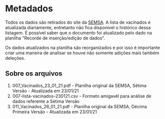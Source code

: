 # Metadados

Todos os dados são retirados do site da [SEMSA](https://semsa.manaus.am.gov.br/sala-de-situacao/novo-coronavirus/). A lista de vacinados é atualizada diariamente, entretanto não fica disponível o histórico dessa listagem. É possível saber que o documento foi atualizado pelo dado na planilha "Recorde de inserção/edição de dados".

Os dados atualizados na planilha são reorganizados e por isso é importante criar uma maneira de analisar se houve não somente adições mais também deleções.

## Sobre os arquivos

1. 007_Vacinados_23_01_21.pdf - Planilha original da SEMSA, Sétima Versão - Atualizada em 23/01/21 
2. 007-lista-vacinados-230121.csv - Formato amigavél para análise de dados referente a Sétima Versão
3. 011_Vacinados_26_01_21.pdf - Planilha original da SEMSA, Décima Primeira Versão - Atualizada em 23/01/21
